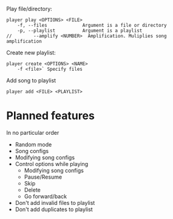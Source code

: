 

Play file/directory:

```
player play <OPTIONS> <FILE>
    -f, --files             Argument is a file or directory
    -p, --playlist          Argument is a playlist
//        --amplify <NUMBER>  Amplification. Muliplies song amplification
```

Create new playlist:

```
player create <OPTIONS> <NAME>
    -f <file>` Specify files
```

Add song to playlist

```
player add <FILE> <PLAYLIST>
```

# Planned features
In no particular order
* Random mode
* Song configs
* Modifying song configs
* Control options while playing
  * Modifying song configs
  * Pause/Resume
  * Skip
  * Delete
  * Go forward/back
* Don't add invalid files to playlist
* Don't add duplicates to playlist
